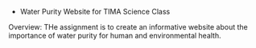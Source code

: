 * Water Purity Website
  for TIMA Science Class
  
Overview: THe assignment is to create an informative website about the importance of water purity for human and environmental health.  

